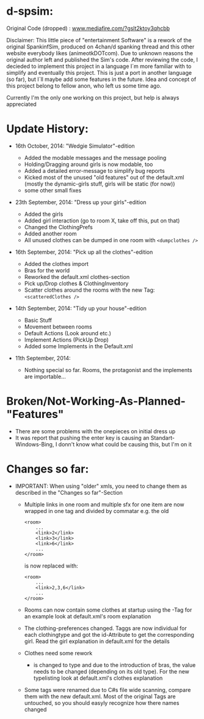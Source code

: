 d-spsim:
========

Original Code (dropped) : www.mediafire.com/?gslt2ktoy3qhcbb

Disclaimer:
This little piece of "entertainment Software" is a rework of the original SpankinfSim, produced on 4chan/d spanking thread and
this other website everybody likes (animeotkDOTcom). Due to unknown reasons the original author left and published the Sim's code. After reviewing the code, I decieded to implement this project in a language I´m more familiar with to simplify and eventually
this project.
This is just a port in another language (so far), but I´ll maybe add some features in the future.
Idea and concept of this project belong to fellow anon, who left us some time ago.

Currently I'm the only one working on this project, but help is always appreciated

Update History:
===============

- 16th October, 2014: "Wedgie Simulator"-edition
	- Added the modable messages and the message pooling
	- Holding/Dragging around girls is now modable, too
	- Added a detailed error-message to simplify bug reports
	- Kicked most of the unused "old features" out of the default.xml (mostly the dynamic-girls stuff, girls will be static 	(for now)) 
	- some other small fixes

- 23th September, 2014: "Dress up your girls"-edition
	- Added the girls
	- Added girl interaction (go to room X, take off this, put on that)
	- Changed the ClothingPrefs
	- Added another room
	- All unused clothes can be dumped in one room with 
	 ```<dumpclothes />```

- 16th September, 2014: "Pick up all the clothes"-edition
	- Added the clothes import
	- Bras for the world
	- Reworked the default.xml clothes-section
	- Pick up/Drop clothes & ClothingInventory
	- Scatter clothes around the rooms with the new Tag:
	 ```<scatteredClothes />```
	
- 14th September, 2014: "Tidy up your house"-edition
	- Basic Stuff
	- Movement between rooms
	- Default Actions (Look around etc.)
	- Implement Actions (PickUp Drop)
	- Added some Implements in the Default.xml
	
- 11th September, 2014:
  	- Nothing special so far. Rooms, the protagonist and the implements are importable...


Broken/Not-Working-As-Planned-"Features"
========================================
- There are some problems with the onepieces on initial dress up
- It was report that pushing the enter key is causing an Standart-Windows-Bing, I donn't know what could be causing this, but 	I'm on it


Changes so far:
===============

- IMPORTANT: When using "older" xmls, you need to change them as described in the "Changes so far"-Section

  - Multiple links in one room and multiple sfx for one item are now wrapped in one tag and divided by commatar
    e.g. the old
	```
	<room>
		...
		<link>2</link>
		<link>3</link>
		<link>6</link>
		...
	</room>
	```
    is now replaced with:
    ```
    <room>
    	...
    	<link>2,3,6</link>
    	...
    </room>
    ```
      
  - Rooms can now contain some clothes at startup using the <scatteredClothes>-Tag
  	for an example look at default.xml's room explanation

  - The clothing-preferences changed. Taggs are now individual for each clothingtype and got the id-Attribute to get the 		corresponding girl. Read the girl explanation in default.xml for the details
      
  - Clothes need some rework
    - <covers> is changed to type and due to the introduction of bras, the value needs to be changed (depending on its old 		type). For the new typelisting look at default.xml's clothes explanation

  - Some tags were renamed due to C#s file wide scanning, compare them with the new default.xml. Most of the original Tags are untouched, so you should easyly recognize how there names changed
    

